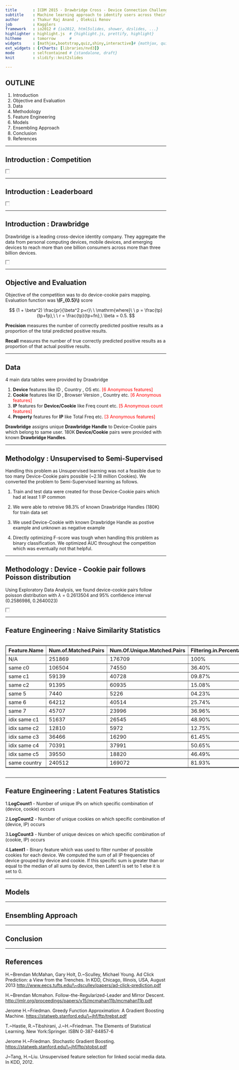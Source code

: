 ```yaml
---
title       : ICDM 2015 - Drawbridge Cross - Device Connection Challenge 
subtitle    : Machine learning approach to identify users across their digital devices
author      : Thakur Raj Anand , Oleksii Renov
job         : Kagglers
framework   : io2012 # {io2012, html5slides, shower, dzslides, ...}
highlighter : highlight.js  # {highlight.js, prettify, highlight}
hitheme     : tomorrow      # 
widgets     : [mathjax,bootstrap,quiz,shiny,interactive]# {mathjax, quiz, bootstrap}
ext_widgets : {rCharts: [libraries/nvd3]}
mode        : selfcontained # {standalone, draft}
knit        : slidify::knit2slides

---
```


## OUTLINE

1. Introduction
2. Objective and Evaluation
3. Data
4. Methodology
5. Feature Engineering
6. Models
7. Ensembling Approach
8. Conclusion
9. References

---

## Introduction : Competition

<iframe src='./assets/img/icdm_competition.png' width=10px height=10px> 
</iframe>

---

## Introduction : Leaderboard

<iframe src='./assets/img/leaderboard.png' width=10px height=10px>
</iframe>

--- 

## Introduction : Drawbridge
Drawbridge is a leading cross-device identity company. They aggregate the data from personal computing devices, mobile devices, and emerging devices to reach more than one billion consumers across more than three billion devices.

<iframe src='./assets/img/drawbridge.png' width=10px height=10px>
</iframe>

---

## Objective and Evaluation
Objective of the competition was to do device-cookie pairs mapping. Evaluation function was <B>\\(F_{0.5}\\)</B> score


$$
(1 + \beta^2) \frac{pr}{\beta^2 p+r}\ \ \mathrm{where}\ \ p = \frac{tp}{tp+fp},\ \ r = \frac{tp}{tp+fn},\ \beta = 0.5.
$$

<b>Precision</b> measures the number of correctly predicted positive results as a proportion of the total predicted positive results.

<b>Recall</b> measures the number of true correctly predicted positive results as a proportion of that actual positive results. 

---

## Data
4 main data tables were provided by Drawbridge

1. <B>Device</B> features like ID , Country , OS etc. <font color="red">[6 Anonymous features]</font>
2. <B>Cookie</B> features like ID , Browser Version , Country etc. <font color="red">[6 Anonymous features]</font>
3. <B>IP</B> features for <B>Device/Cookie</B> like Freq count etc. <font color="red">[5 Anonymous count features]</font>
4. <B>Property</B> features for <B>IP</B> like Total Freq etc. <font color="red">[3 Anonymous features]</font>

<B>Drawbridge</B> assigns unique <B>Drawbridge Handle</B> to Device-Cookie pairs which belong to same user. 180K  <B>Device/Cookie</B> pairs were provided with known <B> Drawbridge Handles</B>.

---

## Methodolgy : Unsupervised to Semi-Supervised
Handling this problem as Unsupervised learning was not a feasible due to too many Device-Cookie pairs possible (~2.18 million Cookies). We converted the problem to Semi-Supervised learning as follows.

1. Train and test data were created for those Device-Cookie pairs which had at least 1 IP common

2. We were able to retreive 98.3% of known Drawbridge Handles (180K) for train data set

3. We used Device-Cookie with known Drawbridge Handle as postive example and unknown as negative example

4. Directly optimizing F-score was tough when handling this problem as binary classification. We optimized AUC throughout the competition which was eventually not that helpful.

---

## Methodology : Device - Cookie pair follows Poisson distribution
Using Exploratory Data Analysis, we found device-cookie pairs follow poisson distribution with $\lambda$ = 0.2613504 and 95% confidence interval (0.2586986, 0.2640023)
<iframe src='./assets/img/poisson.jpeg' width=10px height=10px>
</iframe>

---

## Feature Engineering : Naive Similarity Statistics

<div style='width:800; overflow:auto; border-width: 2'><!-- html table generated in R 3.1.0 by xtable 1.7-4 package -->
<!-- Thu Sep 17 07:48:40 2015 -->
<table border=1>
<tr> <th> Feature.Name </th> <th> Num.of.Matched.Pairs </th> <th> Num.Of.Unique.Matched.Pairs </th> <th> Filtering.in.Percentage </th> <th> Percentage.of.Unique.Matched.Pairs.Saved </th>  </tr>
  <tr> <td> N/A </td> <td>        251869 </td> <td>        176709 </td> <td>        100% </td> <td>        98.12% </td> </tr>
  <tr> <td> same c0 </td> <td>        106504 </td> <td>        74550 </td> <td>        36.40% </td> <td>        41.39% </td> </tr>
  <tr> <td> same c1 </td> <td>        59139 </td> <td>        40728 </td> <td>        09.87% </td> <td>        22.61% </td> </tr>
  <tr> <td> same c2 </td> <td>        91395 </td> <td>        60935 </td> <td>        15.08% </td> <td>        33.83% </td> </tr>
  <tr> <td> same 5 </td> <td>        7440 </td> <td>        5226 </td> <td>        04.23% </td> <td>        02.90% </td> </tr>
  <tr> <td> same 6 </td> <td>        64212 </td> <td>        40514 </td> <td>        25.74% </td> <td>        22.49% </td> </tr>
  <tr> <td> same 7 </td> <td>        45707 </td> <td>        23996 </td> <td>        36.96% </td> <td>        13.32% </td> </tr>
  <tr> <td> idix same c1 </td> <td>        51637 </td> <td>        26545 </td> <td>        48.90% </td> <td>        14.74% </td> </tr>
  <tr> <td> idix same c2 </td> <td>        12810 </td> <td>        5972 </td> <td>        12.75% </td> <td>        03.31% </td> </tr>
  <tr> <td> idix same c3 </td> <td>        36466 </td> <td>        16290 </td> <td>        61.45% </td> <td>        09.04% </td> </tr>
  <tr> <td> idix same c4 </td> <td>        70391 </td> <td>        37991 </td> <td>        50.65% </td> <td>        21.09% </td> </tr>
  <tr> <td> idix same c5 </td> <td>        39550 </td> <td>        18820 </td> <td>        46.49% </td> <td>        10.45% </td> </tr>
  <tr> <td> same country </td> <td>        240512 </td> <td>        169072 </td> <td>        81.93% </td> <td>        93.88% </td> </tr>
   </table>
</div>

---

## Feature Engineering : Latent Features Statistics

1.<B>LogCount1</B> - Number of unique IPs on which specific combination of (device, cookie) occurs

2.<B>LogCount2</B> - Number of unique cookies on which specific combination of (device, IP) occurs

3.<B>LogCount3</B> - Number of unique devices on which specific combination of (cookie, IP) occurs

4.<B>Latent1</B> - Binary feature which was used to filter number of possible cookies for each device. We computed the sum of all IP frequencies of device grouped by device and cookie. If this specific sum is greater than or equal to the median of all sums by device, then Latent1 is set to 1 else it is set to 0.


--- 

## Models

---

## Ensembling Approach

---

## Conclusion

---

## References
H.~Brendan McMahan, Gary Holt, D.~Sculley, Michael Young. Ad Click Prediction: a View from the Trenches. In KDD, Chicago, Illinois, USA, August 2013 <a href="url">http://www.eecs.tufts.edu/\~dsculley/papers/ad-click-prediction.pdf</a>

H.~Brendan Mcmahon. Follow-the-Regularized-Leader and Mirror Descent. <a href="url">http://jmlr.org/proceedings/papers/v15/mcmahan11b/mcmahan11b.pdf</a>

Jerome H.~Friedman. Greedy Function Approximation: A Gradient Boosting Machine. <a href="url">https://statweb.stanford.edu/\~jhf/ftp/trebst.pdf</a>

T.~Hastie, R.~Tibshirani, J.~H.~Friedman. The Elements of Statistical Learning. New York:Springer. ISBN 0-387-84857-6

Jerome H.~Friedman. Stochastic Gradient Boosting. <a href="url">https://statweb.stanford.edu/\~jhf/ftp/stobst.pdf</a>

J~Tang, H.~Liu. Unsupervised feature selection for linked social media data. In KDD, 2012.
